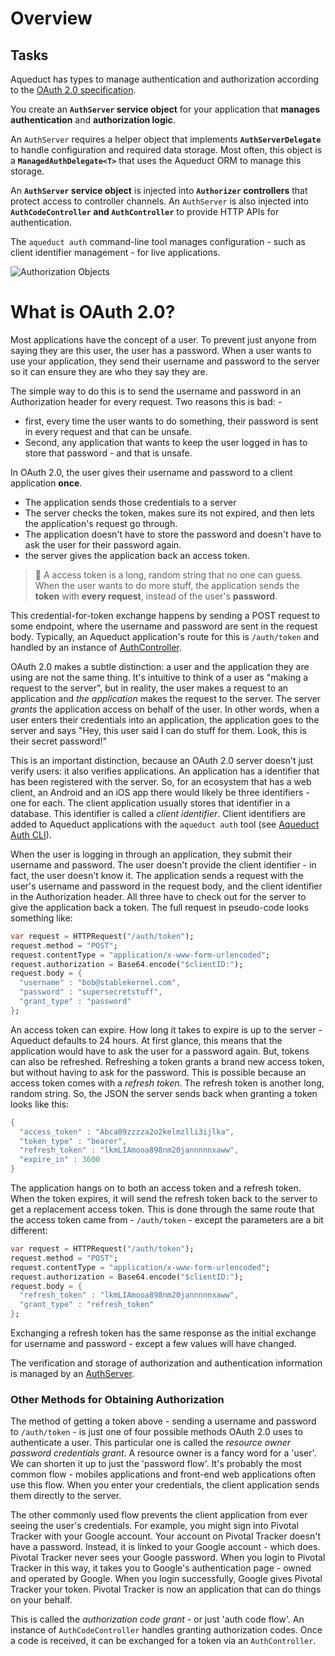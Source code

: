 # Overview

## Tasks

Aqueduct has types to manage authentication and authorization according to the  [OAuth 2.0 specification](https://tools.ietf.org/html/rfc6749).

You create an  **`AuthServer`  service object** for your application that **manages authentication** and **authorization logic**. 

An  `AuthServer`  requires a helper object that implements  **`AuthServerDelegate`**  to handle configuration and required data storage. Most often, this object is a  **`ManagedAuthDelegate<T>`**  that uses the Aqueduct ORM to manage this storage.

An  **`AuthServer`  service object** is injected into  **`Authorizer`  controllers** that protect access to controller channels. An  `AuthServer`  is also injected into  **`AuthCodeController`  and  `AuthController`**  to provide HTTP APIs for authentication.

The  `aqueduct auth`  command-line tool manages configuration - such as client identifier management - for live applications.

![Authorization Objects](https://aqueduct.io/docs/img/authobjects.png)



# What is OAuth 2.0?

Most applications have the concept of a user. To prevent just anyone from saying they are this user, the user has a password. When a user wants to use your application, they send their username and password to the server so it can ensure they are who they say they are.

The simple way to do this is to send the username and password in an Authorization header for every request. Two reasons this is bad: - 

- first, every time the user wants to do something, their password is sent in every request and that can be unsafe. 
- Second, any application that wants to keep the user logged in has to store that password - and that is unsafe.

In OAuth 2.0, the user gives their username and password to a client application **once**. 

- The application sends those credentials to a server
- The server checks the token, makes sure its not expired, and then lets the application's request go through. 
- The application doesn't have to store the password and doesn't have to ask the user for their password again.
- the server gives the application back an access token. 

> 📝 A access token is a long, random string that no one can guess. When the user wants to do more stuff, the application sends the **token** with **every request**, instead of the user's **password**. 

This credential-for-token exchange happens by sending a POST request to some endpoint, where the username and password are sent in the request body. Typically, an Aqueduct application's route for this is  `/auth/token`  and handled by an instance of  [AuthController](https://aqueduct.io/docs/auth/controllers/).

OAuth 2.0 makes a subtle distinction: a user and the application they are using are not the same thing. It's intuitive to think of a user as "making a request to the server", but in reality, the user makes a request to an application and  _the application_  makes the request to the server. The server  _grants_  the application access on behalf of the user. In other words, when a user enters their credentials into an application, the application goes to the server and says "Hey, this user said I can do stuff for them. Look, this is their secret password!"

This is an important distinction, because an OAuth 2.0 server doesn't just verify users: it also verifies applications. An application has a identifier that has been registered with the server. So, for an ecosystem that has a web client, an Android and an iOS app there would likely be three identifiers - one for each. The client application usually stores that identifier in a database. This identifier is called a  _client identifier_. Client identifiers are added to Aqueduct applications with the  `aqueduct auth`  tool (see  [Aqueduct Auth CLI](https://aqueduct.io/docs/auth/cli/)).

When the user is logging in through an application, they submit their username and password. The user doesn't provide the client identifier - in fact, the user doesn't know it. The application sends a request with the user's username and password in the request body, and the client identifier in the Authorization header. All three have to check out for the server to give the application back a token. The full request in pseudo-code looks something like:


```dart
var request = HTTPRequest("/auth/token");
request.method = "POST";
request.contentType = "application/x-www-form-urlencoded";
request.authorization = Base64.encode("$clientID:");
request.body = {
  "username" : "bob@stablekernel.com",
  "password" : "supersecretstuff",
  "grant_type" : "password"
};
```

An access token can expire. How long it takes to expire is up to the server - Aqueduct defaults to 24 hours. At first glance, this means that the application would have to ask the user for a password again. But, tokens can also be refreshed. Refreshing a token grants a brand new access token, but without having to ask for the password. This is possible because an access token comes with a  _refresh token_. The refresh token is another long, random string. So, the JSON the server sends back when granting a token looks like this:

```dart
{
  "access_token" : "Abca09zzzza2o2kelmzlli3ijlka",
  "token_type" : "bearer",
  "refresh_token" : "lkmLIAmooa898nm20jannnnnxaww",
  "expire_in" : 3600
}
```

The application hangs on to both an access token and a refresh token. When the token expires, it will send the refresh token back to the server to get a replacement access token. This is done through the same route that the access token came from -  `/auth/token`  - except the parameters are a bit different:

```dart
var request = HTTPRequest("/auth/token");
request.method = "POST";
request.contentType = "application/x-www-form-urlencoded";
request.authorization = Base64.encode("$clientID:");
request.body = {
  "refresh_token" : "lkmLIAmooa898nm20jannnnnxaww",
  "grant_type" : "refresh_token"
};
```

Exchanging a refresh token has the same response as the initial exchange for username and password - except a few values will have changed.

The verification and storage of authorization and authentication information is managed by an  [AuthServer](https://aqueduct.io/docs/auth/server/).

### Other Methods for Obtaining Authorization

The method of getting a token above - sending a username and password to  `/auth/token`  - is just one of four possible methods OAuth 2.0 uses to authenticate a user. This particular one is called the  _resource owner password credentials grant_. A resource owner is a fancy word for a 'user'. We can shorten it up to just the 'password flow'. It's probably the most common flow - mobiles applications and front-end web applications often use this flow. When you enter your credentials, the client application sends them directly to the server.

The other commonly used flow prevents the client application from ever seeing the user's credentials. For example, you might sign into Pivotal Tracker with your Google account. Your account on Pivotal Tracker doesn't have a password. Instead, it is linked to your Google account - which does. Pivotal Tracker never sees your Google password. When you login to Pivotal Tracker in this way, it takes you to Google's authentication page - owned and operated by Google. When you login successfully, Google gives Pivotal Tracker your token. Pivotal Tracker is now an application that can do things on your behalf.

This is called the  _authorization code grant_  - or just 'auth code flow'. An instance of  `AuthCodeController`  handles granting authorization codes. Once a code is received, it can be exchanged for a token via an  `AuthController`.











<!--stackedit_data:
eyJoaXN0b3J5IjpbLTY2MjY5MjQyNywtNjI4NDAxODA3LDQzNj
ExMjQ3MF19
-->
